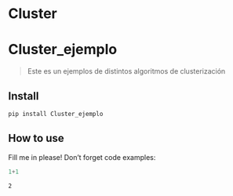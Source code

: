 # Cluster


<!-- WARNING: THIS FILE WAS AUTOGENERATED! DO NOT EDIT! -->

# Cluster_ejemplo

> Este es un ejemplos de distintos algoritmos de clusterización

## Install

``` sh
pip install Cluster_ejemplo
```

## How to use

Fill me in please! Don’t forget code examples:

``` python
1+1
```

    2
